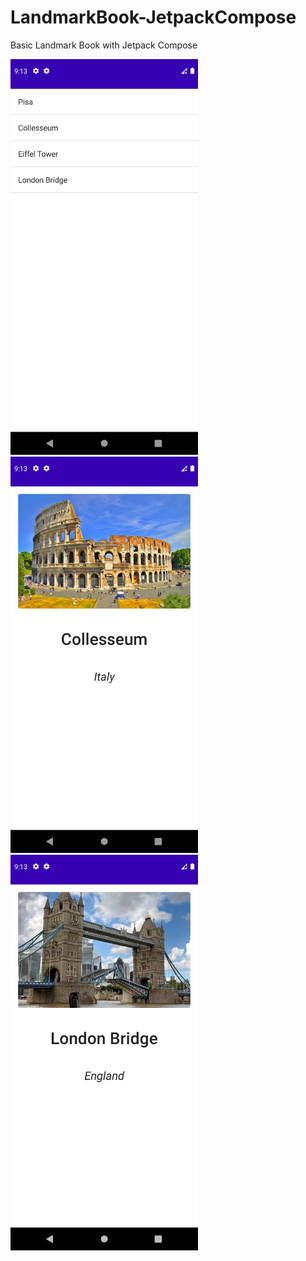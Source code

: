 # LandmarkBook-JetpackCompose
Basic Landmark Book with Jetpack Compose

<img src="app/src/main/res/drawable/page_1.png" width="300">
<img src="app/src/main/res/drawable/page_2.png" width="300">
<img src="app/src/main/res/drawable/page_3.png" width="300">
